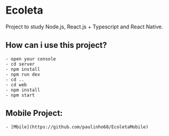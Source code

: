 # Ecoleta
Project to study Node.js, React.js + Typescript and React Native.

## How can i use this project?

    - open your console
    - cd server
    - npm install
    - npm run dev
    - cd ..
    - cd web
    - npm install
    - npm start
    
## Mobile Project:
    - [Mbile](https://github.com/paulinho68/EcoletaMobile)
    
